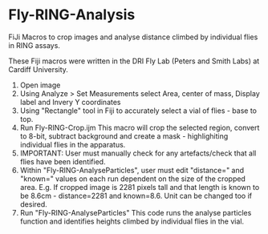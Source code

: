 # Fly-RING-Analysis
FiJi Macros to crop images and analyse distance climbed by individual flies in RING assays.

These Fiji macros were written in the DRI Fly Lab (Peters and Smith Labs) at Cardiff University.

1. Open image
2. Using Analyze > Set Measurements select Area, center of mass, Display label and Invery Y coordinates
3. Using "Rectangle" tool in Fiji to accurately select a vial of flies - base to top.
4. Run Fly-RING-Crop.ijm 
This macro will crop the selected region, convert to 8-bit, subtract background and create a mask - highlighiting individual flies in the apparatus.
5. IMPORTANT: User must manually check for any artefacts/check that all flies have been identified.
6. Within "Fly-RING-AnalyseParticles", user must edit "distance=" and "known=" values on each run dependent on the size of the cropped area. E.g. If cropped image is 2281 pixels tall and that length is known to be 8.6cm - distance=2281 and known=8.6. Unit can be changed too if desired.
7. Run "Fly-RING-AnalyseParticles"
This code runs the analyse particles function and identifies heights climbed by individual flies in the vial.
